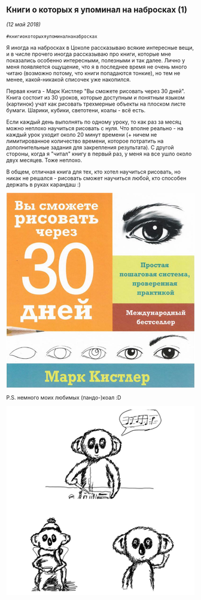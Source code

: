## Книги о которых я упоминал на набросках (1)
_(12 май 2018)_

`#книгиокоторыхяупоминалнанабросках`

Я иногда на набросках в Цоколе рассказываю всякие интересные вещи,
и в числе прочего иногда рассказываю про книги, которые мне показались особенно интересными, полезными и так далее.
Лично у меня появляется ощущение, что я в последнее время не очень много читаю (возможно потому, что книги попадаются тонкие),
но тем не менее, какой-никакой списочек уже накопился.

Первая книга - Марк Кистлер "Вы сможете рисовать через 30 дней".
Книга состоит из 30 уроков, которые доступным и понятным языком (картинок) учат как рисовать трехмерные объекты на плоском листе бумаги.
Шарики, кубики, светотени, коалы - всё есть.

Если каждый день выполнять по одному уроку, то как раз за месяц можно неплохо научиться рисовать с нуля.
Что вполне реально - на каждый урок уходит около 20 минут времени
(+ ничем не лимитированное количество времени, которое потратить на дополнительные задания для закрепления результата).
С другой стороны, когда я "читал" книгу в первый раз, у меня на все ушло около двух месяцев.
Тоже неплохо.

В общем, отличная книга для тех, кто хотел научиться рисовать, но никак не решался -
рисовать сможет научиться любой, кто способен держать в руках карандаш :)

![cover](/image/11-kistler.jpg)

P.S. немного моих любимых (пандо-)коал :D

![Пандо-коалы](/image/11-koalas.jpg)
